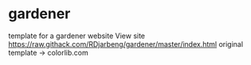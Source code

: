 # gardener

template for a gardener website
View site
https://raw.githack.com/RDjarbeng/gardener/master/index.html
original template -> colorlib.com
